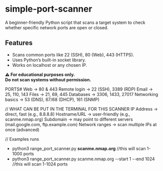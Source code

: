 # simple-port-scanner
A beginner-friendly Python script that scans a target system to check whether specific network ports are open or closed.
## Features
- Scans common ports like 22 (SSH), 80 (Web), 443 (HTTPS).
- Uses Python’s built-in socket library.
- Works on localhost or any chosen IP.

**⚠️ For educational purposes only.  
Do not scan systems without permission.**

PORTS#
Web → 80 & 443
Remote login → 22 (SSH), 3389 (RDP)
Email → 25, 110, 143
Files → 21, 69, 445
Databases → 3306, 1433, 27017
Networking basics → 53 (DNS), 67/68 (DHCP), 161 (SNMP)

// WHAT CAN BE PUT IN THE TERMINAL FOR THIS SCANNER
IP Address → direct, fast (e.g., 8.8.8.8)
Hostname/URL → user-friendly (e.g., scanme.nmap.org)
Subdomain → may point to different servers (mail.google.com, ftp.example.com)
Network ranges → scan multiple IPs at once (advanced)

// Examples runs 

- python3 range_port_scanner.py **scanme.nmap.org** //this will scan 1-1000 ports
- python3 range_port_scanner.py scanme.nmap.org --start 1 --end 1024 //this will scan 1-1024 ports
